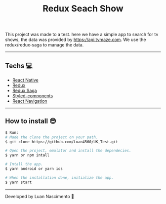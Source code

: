 <h1 align='center'>
  Redux Seach Show
</h1>

<h1 align="center">
  <img src="assets/gif.gif" alt="">
</h1>

This project was made to a test. here we have a simple app to search for tv shows, the data was provided by https://api.tvmaze.com.
We use the redux/redux-saga to manage the data.

---
## Techs 💻

- [React Native](https://reactnative.dev/)
- [Redux](https://redux.js.org/)
- [Redux Saga](https://redux-saga.js.org/)
- [Styled-components](https://styled-components.com/)
- [React Navigation](https://reactnavigation.org/)

---

## How to install 😎
```bash
$ Run:
# Made the clone the project on your path.
$ git clone https://github.com/Luan4560/UK_Test.git

# Open the project, emulator and install the dependecies.
$ yarn or npm intall

# Intall the app.
$ yarn android or yarn ios

# When the installation done, initialize the app.
$ yarn start

```

---
Developed by Luan Nascimento 🤘
